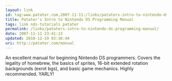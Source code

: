 ```yaml
---
layout: link
id: tag:www.patater.com,2007-11-11:/links/pataters-intro-to-nintendo-ds-programming-manual
title: Patater's Intro to Nintendo DS Programming Manual
tags: link nds-tutorials patater
permalink: /links/pataters-intro-to-nintendo-ds-programming-manual/
date: 2007-11-11 23:41:13
updated: 2010-12-19 03:36:44
uri: http://patater.com/manual
---
```

An excellent manual for beginning Nintendo DS programmers. Covers the legality
of homebrew, the basics of sprites, 16-bit extended rotation backgrounds (exrot
bgs), and basic game mechanics. Highly recommended. YARLY!
